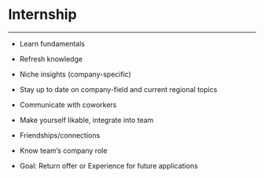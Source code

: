 # Internship
___
- Learn fundamentals
- Refresh knowledge
- Niche insights (company-specific)
- Stay up to date on company-field and current regional topics
- Communicate with coworkers
- Make yourself likable, integrate into team
- Friendships/connections
- Know team’s company role

- Goal: Return offer or Experience for future applications